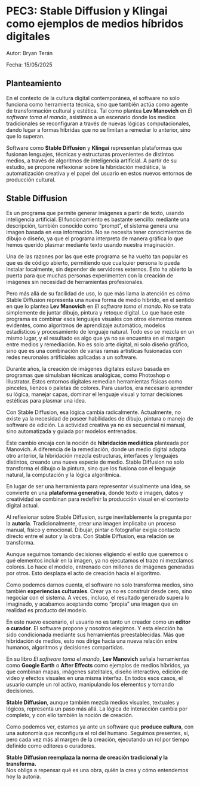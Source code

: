 # PEC3: Stable Diffusion y Klingai como ejemplos de medios híbridos digitales

Autor: Bryan Terán

Fecha: 15/05/2025

## Planteamiento
En el contexto de la cultura digital contemporánea, el software no solo funciona como herramienta técnica, sino que también actúa como agente de transformación cultural y estética. Tal como plantea **Lev Manovich** en *El software toma el mando*, asistimos a un escenario donde los medios tradicionales se reconfiguran a través de nuevas lógicas computacionales, dando lugar a formas híbridas que no se limitan a remediar lo anterior, sino que lo superan.

Software como **Stable Diffusion** y **Klingai** representan plataformas que fusionan lenguajes, técnicas y estructuras provenientes de distintos medios, a través de algoritmos de inteligencia artificial. A partir de su estudio, se propone reflexionar sobre la hibridación mediática, la automatización creativa y el papel del usuario en estos nuevos entornos de producción cultural.

## Stable Diffusion

Es un programa que permite generar imágenes a partir de texto, usando inteligencia artificial. El funcionamiento es bastante sencillo: mediante una descripción, también conocido como “prompt”, el sistema genera una imagen basada en esa información. No se necesita tener conocimientos de dibujo o diseño, ya que el programa interpreta de manera gráfica lo que hemos querido plasmar mediante texto usando nuestra imaginación.

Una de las razones por las que este programa se ha vuelto tan popular es que es de código abierto, permitiendo que cualquier persona lo pueda instalar localmente, sin depender de servidores externos. Esto ha abierto la puerta para que muchas personas experimenten con la creación de imágenes sin necesidad de herramientas profesionales.

Pero más allá de su facilidad de uso, lo que más llama la atención es cómo Stable Diffusion representa una nueva forma de medio híbrido, en el sentido en que lo plantea **Lev Manovich** en *El software toma el mando*. No se trata simplemente de juntar dibujo, pintura y retoque digital. Lo que hace este programa es combinar esos lenguajes visuales con otros elementos menos evidentes, como algoritmos de aprendizaje automático, modelos estadísticos y procesamiento de lenguaje natural. Todo eso se mezcla en un mismo lugar, y el resultado es algo que ya no se encuentra en el margen entre medios y remediación. No es solo arte digital, ni solo diseño gráfico, sino que es una combinación de varias ramas artísticas fusionadas con redes neuronales artificiales aplicadas a un software.

Durante años, la creación de imágenes digitales estuvo basada en programas que simulaban técnicas analógicas, como Photoshop o Illustrator. Estos entornos digitales remedian herramientas físicas como pinceles, lienzos o paletas de colores. Para usarlos, era necesario aprender su lógica, manejar capas, dominar el lenguaje visual y tomar decisiones estéticas para plasmar una idea.

Con Stable Diffusion, esa lógica cambia radicalmente. Actualmente, no existe ya la necesidad de poseer habilidades de dibujo, pintura o manejo de software de edición. La actividad creativa ya no es secuencial ni manual, sino automatizada y guiada por modelos entrenados.

Este cambio encaja con la noción de **hibridación mediática** planteada por Manovich. A diferencia de la remediación, donde un medio digital adapta otro anterior, la hibridación mezcla estructuras, interfaces y lenguajes distintos, creando una nueva especie de medio. Stable Diffusion no solo transforma el dibujo o la pintura, sino que los fusiona con el lenguaje natural, la computación y la lógica algorítmica.

En lugar de ser una herramienta para representar visualmente una idea, se convierte en una **plataforma generativa**, donde texto e imagen, datos y creatividad se combinan para redefinir la producción visual en el contexto digital actual.


Al reflexionar sobre Stable Diffusion, surge inevitablemente la pregunta por la **autoría**. Tradicionalmente, crear una imagen implicaba un proceso manual, físico y emocional. Dibujar, pintar o fotografiar exigía contacto directo entre el autor y la obra. Con Stable Diffusion, esa relación se transforma.

Aunque seguimos tomando decisiones eligiendo el estilo que queremos o qué elementos incluir en la imagen, ya no ejecutamos el trazo ni mezclamos colores. Lo hace el modelo, entrenado con millones de imágenes generadas por otros. Esto desplaza el acto de creación hacia el algoritmo.

Como podemos darnos cuenta, el software no solo transforma medios, sino también **experiencias culturales**. Crear ya no es construir desde cero, sino negociar con el sistema. A veces, incluso, el resultado generado supera lo imaginado, y acabamos aceptando como “propia” una imagen que en realidad es producto del modelo.

En este nuevo escenario, el usuario no es tanto un creador como un **editor o curador**. El software propone y nosotros elegimos. Y esta elección ha sido condicionada mediante sus herramientas preestablecidas. Más que hibridación de medios, esto nos dirige hacia una nueva relación entre humanos, algoritmos y decisiones compartidas.

En su libro *El software toma el mando*, **Lev Manovich** señala herramientas como **Google Earth** o **After Effects** como ejemplos de medios híbridos, ya que combinan mapas, imágenes satelitales, diseño interactivo, edición de video y efectos visuales en una misma interfaz. En todos esos casos, el usuario cumple un rol activo, manipulando los elementos y tomando decisiones.

**Stable Diffusion**, aunque también mezcla medios visuales, textuales y lógicos, representa un paso más allá. La lógica de interacción cambia por completo, y con ello también la noción de creación.

Como podemos ver, estamos ya ante un software que **produce cultura**, con una autonomía que reconfigura el rol del humano. Seguimos presentes, sí, pero cada vez más al margen de la creación, ejecutando un rol por tiempo definido como editores o curadores.

**Stable Diffusion reemplaza la norma de creación tradicional y la transforma.**  
Nos obliga a repensar qué es una obra, quién la crea y cómo entendemos hoy la autoría.
